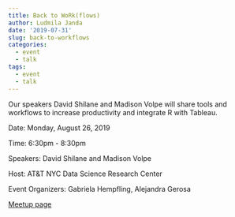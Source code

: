 ```yaml
---
title: Back to WoRk(flows)
author: Ludmila Janda
date: '2019-07-31'
slug: back-to-workflows
categories:
  - event
  - talk
tags: 
  - event
  - talk
---
```


Our speakers David Shilane and Madison Volpe will share tools and workflows to increase productivity and integrate R with Tableau.

Date: Monday, August 26, 2019

Time: 6:30pm - 8:30pm

Speakers: David Shilane and Madison Volpe

Host: AT&T NYC Data Science Research Center

Event Organizers: Gabriela Hempfling, Alejandra Gerosa

[Meetup page](https://www.meetup.com/rladies-newyork/events/263601076/)

